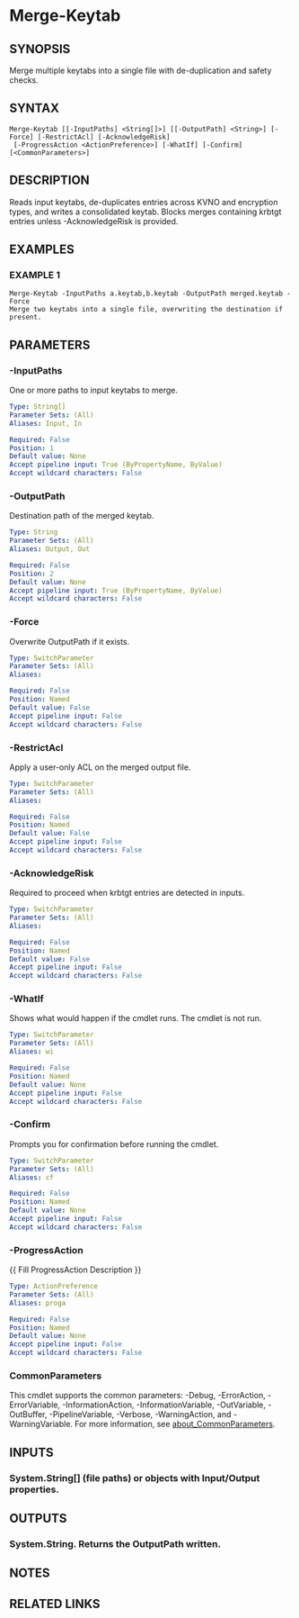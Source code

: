 ﻿---
external help file: STKeytab-help.xml
Module Name: STKeytab
online version:
schema: 2.0.0
---

# Merge-Keytab

## SYNOPSIS
Merge multiple keytabs into a single file with de-duplication and safety checks.

## SYNTAX

```
Merge-Keytab [[-InputPaths] <String[]>] [[-OutputPath] <String>] [-Force] [-RestrictAcl] [-AcknowledgeRisk]
 [-ProgressAction <ActionPreference>] [-WhatIf] [-Confirm] [<CommonParameters>]
```

## DESCRIPTION
Reads input keytabs, de-duplicates entries across KVNO and encryption types, and
writes a consolidated keytab.
Blocks merges containing krbtgt entries unless
-AcknowledgeRisk is provided.

## EXAMPLES

### EXAMPLE 1
```
Merge-Keytab -InputPaths a.keytab,b.keytab -OutputPath merged.keytab -Force
Merge two keytabs into a single file, overwriting the destination if present.
```

## PARAMETERS

### -InputPaths
One or more paths to input keytabs to merge.

```yaml
Type: String[]
Parameter Sets: (All)
Aliases: Input, In

Required: False
Position: 1
Default value: None
Accept pipeline input: True (ByPropertyName, ByValue)
Accept wildcard characters: False
```

### -OutputPath
Destination path of the merged keytab.

```yaml
Type: String
Parameter Sets: (All)
Aliases: Output, Out

Required: False
Position: 2
Default value: None
Accept pipeline input: True (ByPropertyName, ByValue)
Accept wildcard characters: False
```

### -Force
Overwrite OutputPath if it exists.

```yaml
Type: SwitchParameter
Parameter Sets: (All)
Aliases:

Required: False
Position: Named
Default value: False
Accept pipeline input: False
Accept wildcard characters: False
```

### -RestrictAcl
Apply a user-only ACL on the merged output file.

```yaml
Type: SwitchParameter
Parameter Sets: (All)
Aliases:

Required: False
Position: Named
Default value: False
Accept pipeline input: False
Accept wildcard characters: False
```

### -AcknowledgeRisk
Required to proceed when krbtgt entries are detected in inputs.

```yaml
Type: SwitchParameter
Parameter Sets: (All)
Aliases:

Required: False
Position: Named
Default value: False
Accept pipeline input: False
Accept wildcard characters: False
```

### -WhatIf
Shows what would happen if the cmdlet runs.
The cmdlet is not run.

```yaml
Type: SwitchParameter
Parameter Sets: (All)
Aliases: wi

Required: False
Position: Named
Default value: None
Accept pipeline input: False
Accept wildcard characters: False
```

### -Confirm
Prompts you for confirmation before running the cmdlet.

```yaml
Type: SwitchParameter
Parameter Sets: (All)
Aliases: cf

Required: False
Position: Named
Default value: None
Accept pipeline input: False
Accept wildcard characters: False
```

### -ProgressAction
{{ Fill ProgressAction Description }}

```yaml
Type: ActionPreference
Parameter Sets: (All)
Aliases: proga

Required: False
Position: Named
Default value: None
Accept pipeline input: False
Accept wildcard characters: False
```

### CommonParameters
This cmdlet supports the common parameters: -Debug, -ErrorAction, -ErrorVariable, -InformationAction, -InformationVariable, -OutVariable, -OutBuffer, -PipelineVariable, -Verbose, -WarningAction, and -WarningVariable. For more information, see [about_CommonParameters](http://go.microsoft.com/fwlink/?LinkID=113216).

## INPUTS

### System.String[] (file paths) or objects with Input/Output properties.
## OUTPUTS

### System.String. Returns the OutputPath written.
## NOTES

## RELATED LINKS
